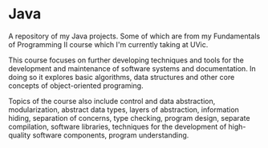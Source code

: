 # Java

A repository of my Java projects. Some of which are from my Fundamentals of Programming II course which I'm currently taking at UVic.

This course focuses on further developing techniques and tools for the development and maintenance of software systems and documentation. In doing so it explores basic algorithms, data structures and other core concepts of object-oriented programing. 

Topics of the course also include control and data abstraction, modularization, abstract data types, layers of abstraction, information hiding, separation of concerns, type checking, program design, separate compilation, software libraries, techniques for the development of high-quality software components, program understanding.
